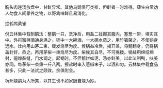 胸头肉连汤放盘中，甘鲜异常。其他鸟鹊俱可类推，但鲜者一时难得。薛生白常劝人勿食人间豢养之物，以野禽味鲜且易消化。

煨鹤鸭黄雀

倪云林集中载制鹅法：整鹅一只，洗净后，用盐二钱擦其腹内，塞葱一带，填实其中。外将蜜拌酒通身满之。锅中一大碗酒，一大碗水蒸之，用竹箸架之，不使鹅身远水。灶内用山茅二束，缓发烧尽为度。候锅益冷后，揭开盖，将鹅翻身，仍将锅盖封好，烝之。再用茅柴一束烧尽为度。柴候其自尽，不可挑拨。锅益用绵纸糊封，逼燥裂缝，门水润之。起锅时，不但鹅烂如泥，汤亦鲜美。以此法制鸭，味美亦同。每茅柴一束重一斤八两。擦盐时串入葱椒末子，以酒和匀。云林集中载食品甚多，只此一法试之颇效，余俱附会。

杭州烧鹅为人所笑，以其生也不如家厨自烧为妙。